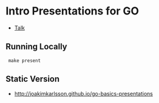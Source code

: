 # Intro Presentations for GO

- [Talk](https://talks.godoc.org/github.com/joakimkarlsson/go-basics-presentations/talk.slide)

## Running Locally

```
 make present
```

## Static Version

- http://joakimkarlsson.github.io/go-basics-presentations
